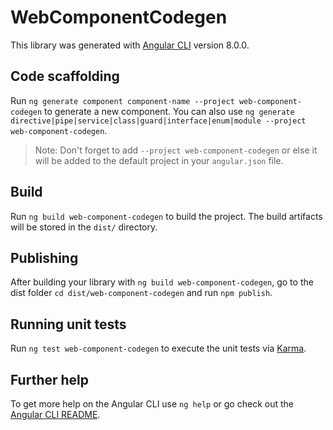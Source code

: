 # WebComponentCodegen

This library was generated with [Angular CLI](https://github.com/angular/angular-cli) version 8.0.0.

## Code scaffolding

Run `ng generate component component-name --project web-component-codegen` to generate a new component. You can also use `ng generate directive|pipe|service|class|guard|interface|enum|module --project web-component-codegen`.
> Note: Don't forget to add `--project web-component-codegen` or else it will be added to the default project in your `angular.json` file. 

## Build

Run `ng build web-component-codegen` to build the project. The build artifacts will be stored in the `dist/` directory.

## Publishing

After building your library with `ng build web-component-codegen`, go to the dist folder `cd dist/web-component-codegen` and run `npm publish`.

## Running unit tests

Run `ng test web-component-codegen` to execute the unit tests via [Karma](https://karma-runner.github.io).

## Further help

To get more help on the Angular CLI use `ng help` or go check out the [Angular CLI README](https://github.com/angular/angular-cli/blob/master/README.md).
